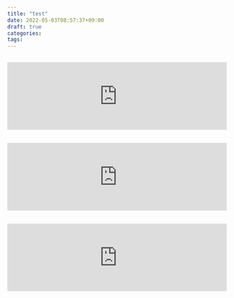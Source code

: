 ```yaml
---
title: "test"
date: 2022-05-03T08:57:37+09:00
draft: true
categories:
tags: 
---
```


<iframe class="hatenablogcard" style="width:100%;height:155px;margin:15px 0;max-width:680px;" title="wordpressのブログカードとかamazon埋め込みプラグインクソすぎ問題" src="https://hatenablog-parts.com/embed?url=https://netde-kasegu.site/blogcard/" frameborder="0" scrolling="no"></iframe>
<iframe class="hatenablogcard" style="width:100%;height:155px;margin:15px 0;max-width:680px;" title="ワンクリックで綺麗なブログカードリンクを作成する方法（FirefoxのMake Linkアドオン使用）" src="https://hatenablog-parts.com/embed?url=https://nelog.jp/blog-card-by-firefox-make-link" frameborder="0" scrolling="no"></iframe>

<iframe class="hatenablogcard" style="width:100%;height:155px;margin:15px 0;max-width:680px;" title="Amazon.co.jp: エルゴトロン LX デスクマウント モニターアーム マットブラック 34インチ(3.2~11.3kg)まで対応 45-241-224 : パソコン・周辺機器" src="https://hatenablog-parts.com/embed?url=https://www.amazon.co.jp/dp/B07Q8TJ2KL/ref=twister_B08YNT8XPB?_encoding=UTF8&psc=1" frameborder="0" scrolling="no"></iframe>
